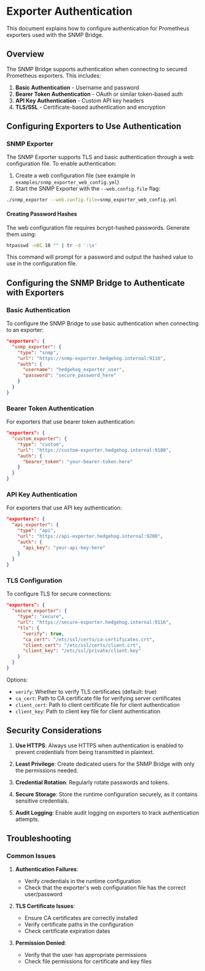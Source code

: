 # Exporter Authentication

This document explains how to configure authentication for Prometheus exporters used with the SNMP Bridge.

## Overview

The SNMP Bridge supports authentication when connecting to secured Prometheus exporters. This includes:

1. **Basic Authentication** - Username and password
2. **Bearer Token Authentication** - OAuth or similar token-based auth
3. **API Key Authentication** - Custom API key headers
4. **TLS/SSL** - Certificate-based authentication and encryption

## Configuring Exporters to Use Authentication

### SNMP Exporter

The SNMP Exporter supports TLS and basic authentication through a web configuration file. To enable authentication:

1. Create a web configuration file (see example in `examples/snmp_exporter_web_config.yml`)
2. Start the SNMP Exporter with the `--web.config.file` flag:

```bash
./snmp_exporter --web.config.file=snmp_exporter_web_config.yml
```

#### Creating Password Hashes

The web configuration file requires bcrypt-hashed passwords. Generate them using:

```bash
htpasswd -nBC 10 "" | tr -d ':\n'
```

This command will prompt for a password and output the hashed value to use in the configuration file.

## Configuring the SNMP Bridge to Authenticate with Exporters

### Basic Authentication

To configure the SNMP Bridge to use basic authentication when connecting to an exporter:

```json
"exporters": {
  "snmp_exporter": {
    "type": "snmp",
    "url": "https://snmp-exporter.hedgehog.internal:9116",
    "auth": {
      "username": "hedgehog_exporter_user",
      "password": "secure_password_here"
    }
  }
}
```

### Bearer Token Authentication

For exporters that use bearer token authentication:

```json
"exporters": {
  "custom_exporter": {
    "type": "custom",
    "url": "https://custom-exporter.hedgehog.internal:9100",
    "auth": {
      "bearer_token": "your-bearer-token-here"
    }
  }
}
```

### API Key Authentication

For exporters that use API key authentication:

```json
"exporters": {
  "api_exporter": {
    "type": "api",
    "url": "https://api-exporter.hedgehog.internal:9200",
    "auth": {
      "api_key": "your-api-key-here"
    }
  }
}
```

### TLS Configuration

To configure TLS for secure connections:

```json
"exporters": {
  "secure_exporter": {
    "type": "secure",
    "url": "https://secure-exporter.hedgehog.internal:9116",
    "tls": {
      "verify": true,
      "ca_cert": "/etc/ssl/certs/ca-certificates.crt",
      "client_cert": "/etc/ssl/certs/client.crt",
      "client_key": "/etc/ssl/private/client.key"
    }
  }
}
```

Options:
- `verify`: Whether to verify TLS certificates (default: true)
- `ca_cert`: Path to CA certificate file for verifying server certificates
- `client_cert`: Path to client certificate file for client authentication
- `client_key`: Path to client key file for client authentication

## Security Considerations

1. **Use HTTPS**: Always use HTTPS when authentication is enabled to prevent credentials from being transmitted in plaintext.

2. **Least Privilege**: Create dedicated users for the SNMP Bridge with only the permissions needed.

3. **Credential Rotation**: Regularly rotate passwords and tokens.

4. **Secure Storage**: Store the runtime configuration securely, as it contains sensitive credentials.

5. **Audit Logging**: Enable audit logging on exporters to track authentication attempts.

## Troubleshooting

### Common Issues

1. **Authentication Failures**:
   - Verify credentials in the runtime configuration
   - Check that the exporter's web configuration file has the correct user/password

2. **TLS Certificate Issues**:
   - Ensure CA certificates are correctly installed
   - Verify certificate paths in the configuration
   - Check certificate expiration dates

3. **Permission Denied**:
   - Verify that the user has appropriate permissions
   - Check file permissions for certificate and key files
